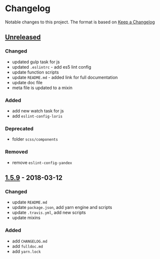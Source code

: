 # Changelog

Notable changes to this project.
The format is based on [Keep a Changelog][changelogDoc]

## [Unreleased]

### Changed

- updated gulp task for js
- updated `.eslintrc` - add es5 lint config
- update function scripts
- update `README.md` - added link for full documentation
- update doc file
- meta file is updated to a mixin

### Added

- add new watch task for js
- add `eslint-config-loris`

### Deprecated

- folder `scss/components`

### Removed

- remove `eslint-config-yandex`

## [1.5.9] - 2018-03-12

### Changed

- update `README.md`
- update `package.json`, add yarn engine and scripts
- update `.travis.yml`, add new scripts
- update mixins

### Added

- add `CHANGELOG.md`
- add `fulldoc.md`
- add `yarn.lock`

[changelogDoc]: https://keepachangelog.com/en/1.0.0/
[Unreleased]: https://github.com/deeppines/frontend-template/tree/dev
[1.5.9]: https://github.com/deeppines/frontend-template/releases/tag/1.5.9
